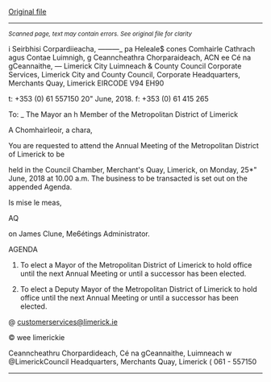 [Original file](https://www.limerick.ie/sites/default/files/media/documents/2018-06/Agenda%20Annual%20Meeting%2025th%20June%202018.pdf)

---
*<small>Scanned page, text may contain errors. See original file for clarity</small>*  

i Seirbhisi Corpardiieacha,
_—_——_ pa Heleale$ cones Comhairle Cathrach agus Contae Luimnigh,
g Ceanncheathra Chorparaideach,
ACN ee Cé na gCeannaithe,
— Limerick City Luimneach
& County Council
Corporate Services,
Limerick City and County Council,
Corporate Headquarters,
Merchants Quay,
Limerick
EIRCODE V94 EH90

t: +353 (0) 61 557150
20" June, 2018. f: +353 (0) 61 415 265

To: _ The Mayor an h Member of the Metropolitan District of Limerick

A Chomhairleoir, a chara,

You are requested to attend the Annual Meeting of the Metropolitan District of Limerick to be

held in the Council Chamber, Merchant's Quay, Limerick, on Monday, 25*" June, 2018 at
10.00 a.m. The business to be transacted is set out on the appended Agenda.

Is mise le meas,

AQ

on
James Clune,
Me6étings Administrator.

AGENDA

1. To elect a Mayor of the Metropolitan District of Limerick to hold office until the next
Annual Meeting or until a successor has been elected.

2. To elect a Deputy Mayor of the Metropolitan District of Limerick to hold office until the
next Annual Meeting or until a successor has been elected.

@ customerservices@limerick.ie

© wee limerickie

Ceanncheathru Chorpardideach, Cé na gCeannaithe, Luimneach w @LimerickCouncil
Headquarters, Merchants Quay, Limerick ( 061 - 557150


---
